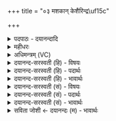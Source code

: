 +++
title = "०३ मशकान् केशैरिन्द्र\uf15c"

+++
<details><summary>पदपाठः - दयानन्दादि</summary>

म॒शका॑न्। केशैः॑। इन्द्र॑म्। स्वप॒सेति॑ सु॒ऽअप॑सा। वहे॑न। बृह॒स्पति॑म्। श॒कु॒नि॒सा॒देनेति॑ शकुनिऽसा॒देन॑। कू॒र्मान्। श॒फैः। आ॒क्रम॑णमित्या॒ऽक्रम॑णम्। स्थू॒राभ्या॑म्। ऋ॒क्षला॑भिः। क॒पिञ्ज॑लान्। ज॒वम्। जङ्घा॑भ्याम्। अध्वा॑नम्। बा॒हुभ्या॒मिति॑ बा॒हुऽभ्या॑म्। जाम्बी॑लेन। अ॒ग्निम्। अ॒ति॒रुग्भ्या॒मित्य॑ति॒रुग्ऽभ्या॑म्। पूषण॑म्। दो॒र्भ्यामिति॑ दोः॒ऽभ्याम्। अ॒श्विनौ॑। अꣳसा॑भ्याम्। रु॒द्रम्। रोरा॑भ्याम्। ३।
</details>

<details><summary>महीधरः</summary>

म० केशैः स्कन्धस्थरोमभिः मशकान्देवान्प्रीणामि । वहः स्कन्धस्तेनेन्द्रं प्रीणामि । कीदृशेन वहेन । स्वपसा अप इति कर्मनाम । शोभनमपः कर्म पर्याणधारणनरवहनादिकं यस्य स  
स्वपाः तेन । शकुनिः पक्षी तद्वत् सादो गमनम् 'षद्लृ विशरणगत्यादौ' घञ् । वेगवत् कूर्दनं तेन बृहस्पतिं देवं प्रीणामि । 'शफं क्लीबे खुरः पुमान्' खुरैः कूर्मान्देवान्प्रीणामि । रलयोरैक्यम् । स्थूलाभ्यां गुल्फाभ्यामाक्रमणं देवं प्रीणामि । गुल्फाधःस्था नाड्यः ऋक्षलास्ताभिः कपिञ्जलान्देवान्प्रीणामि । - गुल्फजानुनोर्मध्यभागो जङ्घा ताभ्यां जवं देवं प्रीणामि । अग्रपादयोर्जानूर्ध्वभागौ बाहू ताभ्यां अध्वानं देवं प्रीणामि । जाम्बीरं जम्बीरतरोः फलं रलयोरभेदः तदाकारो जानुमध्यभागो जाम्बीरस्तेनारण्यं देवं प्रीणामि । अत्यन्तं रोचते तौ अतिरुचौ जानुदेशौ ताभ्यामग्निं देवं प्रीणामि । अग्रपादयोर्जान्वधो दोषौ करौ ताभ्यां पूषणं देवं प्रीणामि । अंसौ स्कन्धौ ताभ्यामश्विनौ देवौ प्रीणामि । रोरावंसग्रन्थी ताभ्यां रुद्रं प्रीणामि ॥ ३ ॥  
चतुर्थी ।
</details>

<details><summary>अधिमन्त्रम् (VC)</summary>

- इन्द्रादयो देवताः
- प्रजापतिर्ऋषिः
- भुरिक्कृतिः
- निषादः
</details>

<details><summary>दयानन्द-सरस्वती (हि) - विषयः</summary>

फिर उसी विषय को अगले मन्त्र में कहा है ॥
</details>

<details><summary>दयानन्द-सरस्वती (हि) - पदार्थः</summary>

पदार्थान्वयभाषाः -  हे मनुष्यो ! (केशैः) शिर के बालों से (इन्द्रम्) ऐश्वर्य को (शकुनिसादेन) जिससे पक्षियों को स्थिर कराता उस व्यवहार से (कूर्मान्) कछुओं और (मशकान्) मशकों को (स्वपसा) उत्तम काम और (वहेन) प्राप्ति कराने से (बृहस्पतिम्) बड़ी वाणी के स्वामी विद्वान् को (स्थूराभ्याम्) स्थूल (ऋक्षलाभिः) चाल और ग्रहण करने आदि क्रियाओं से (कपिञ्जलान्) कपिञ्जल नामक पक्षियों को (जङ्घाभ्याम्) जङ्घाओं से (अध्वानम्) मार्ग और (जवम्) वेग को (अंसाभ्याम्) भुजाओं के मूल अर्थात् बगलों (बाहुभ्याम्) भुजाओं और (शफैः) खुरों से (आक्रमणम्) चाल को (जाम्बीलेन) जमुनी आदि के फल से (अरण्यम्) वन और (अग्निम्) अग्नि को (अतिरुग्भ्याम्) अतीव रुचि, प्रीति और इच्छा से (पूषणम्) पुष्टि को तथा (दोर्भ्याम्) भुजदण्डों से (अश्विनौ) प्रजा और राजा को प्राप्त होओ और (रोराभ्याम्) कहने-सुनने से (रुद्रम्) रुलानेहारे को प्राप्त होओ ॥३ ॥
</details>

<details><summary>दयानन्द-सरस्वती (हि) - भावार्थः</summary>

भावार्थभाषाः -  मनुष्यों को चाहिये कि बहुत उपायों से उत्तम गुणों की प्राप्ति और विघ्नों की निवृत्ति करें ॥३ ॥
</details>

<details><summary>दयानन्द-सरस्वती (सं) - विषयः</summary>

पुनस्तमेव विषयमाह ॥
</details>

<details><summary>दयानन्द-सरस्वती (सं) - पदार्थः</summary>

पदार्थान्वयभाषाः -  हे मनुष्याः ! यूयं केशैरिन्द्रं शकुनिसादेन कूर्मान् मशकान् स्वपसा वहेन बृहस्पतिं स्थूराभ्यामृक्षलाभिः कपिञ्जलाञ्जङ्घाभ्यामध्वानं जवमंसाभ्यां बाहुभ्यां शफैराक्रमणं जाम्बीलेनारण्यमग्निमतिरुग्भ्यां पूषणं दोर्भ्यामश्विनौ प्राप्नुत रोराभ्यां रुद्रं च ॥३ ॥
</details>

<details><summary>दयानन्द-सरस्वती (सं) - भावार्थः</summary>

भावार्थभाषाः -  मनुष्यैर्बहुभिरुपायैरुत्तमा गुणाः प्रापणीया विघ्नाश्च निवारणीयाः ॥३ ॥
</details>

<details><summary>सविता जोशी ← दयानन्दः (म) - भावार्थः</summary>

भावार्थभाषाः -  माणसांनी पुष्कळ उपाय योजून उत्तम गुणांची प्राप्ती करून घ्यावी व विघ्ने नाहीशी करावीत.
</details>